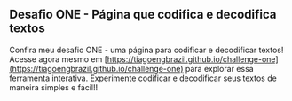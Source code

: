 ## Desafio ONE - Página que codifica e decodifica textos

Confira meu desafio ONE - uma página para codificar e decodificar textos! Acesse agora mesmo em [https://tiagoengbrazil.github.io/challenge-one](https://tiagoengbrazil.github.io/challenge-one) para explorar essa ferramenta interativa. Experimente codificar e decodificar seus textos de maneira simples e fácil!!
